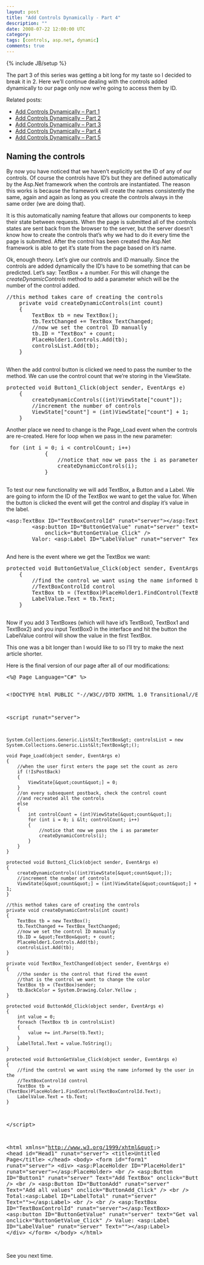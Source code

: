 ```yaml
---
layout: post
title: "Add Controls Dynamically - Part 4"
description: ""
date: 2008-07-22 12:00:00 UTC
category: 
tags: [controls, asp.net, dynamic]
comments: true
---
```

{% include JB/setup %}

<div id="post">
<p>The part 3 of this series was getting a bit long for my taste so I decided to  break it in 2. Here we&rsquo;ll continue dealing with the controls added dynamically  to our page only now we&rsquo;re going to access them by ID.</p>
<p>Related posts:</p>
<ul>
    <li><a href="http://www.gbogea.com/2008/7/6/add-controls-dynamically">Add  Controls Dynamically &ndash; Part 1</a></li>
    <li><a href="http://www.gbogea.com/2008/7/14/add-controls-dynamically-part-2">Add  Controls Dynamically &ndash; Part 2</a></li>
    <li><a href="http://www.gbogea.com/2008/7/22/add-controls-dynamically-part-3">Add  Controls Dynamically &ndash; Part 3</a></li>
    <li><a href="http://www.gbogea.com/2008/7/22/add-controls-dynamically-part-4">Add  Controls Dynamically &ndash; Part 4</a></li>
    <li><a href="http://www.gbogea.com/2008/7/27/add-controls-dynamically-part-5">Add  Controls Dynamically &ndash; Part 5</a></li>
</ul>
<h2>Naming the controls</h2>
<p>By now you have noticed that we haven&rsquo;t explicitly set the ID of any of our  controls. Of course the controls have ID&rsquo;s but they are defined automatically by  the Asp.Net framework when the controls are instantiated. The reason this works  is because the framework will create the names consistently the same, again and  again as long as you create the controls always in the same order (we are doing  that).</p>
<p>It is this automatically naming feature that allows our components to keep  their state between requests. When the page is submitted all of the controls  states are sent back from the browser to the server, but the server doesn&rsquo;t know  how to create the controls that&rsquo;s why we had to do it every time the page is  submitted. After the control has been created the Asp.Net framework is able to  get it&rsquo;s state from the page based on it&rsquo;s name.</p>
<p>Ok, enough theory. Let&rsquo;s give our controls and ID manually. Since the  controls are added dynamically the ID&rsquo;s have to be something that can be  predicted. Let&rsquo;s say: TextBox + a number. For this will change the  <i>createDynamicControls</i> method to add a parameter which will be the number  of the control added.</p>
<pre title="code" class="brush: csharp">
//this method takes care of creating the controls
    private void createDynamicControls(int count)
    {
        TextBox tb = new TextBox();
        tb.TextChanged += TextBox_TextChanged;
        //now we set the control ID manually
        tb.ID = &quot;TextBox&quot; + count;
        PlaceHolder1.Controls.Add(tb);
        controlsList.Add(tb);
    }

</pre>
<p>When the add control button is clicked we need to pass the number to the method.  We can use the control count that we&rsquo;re storing in the ViewState.</p>
<pre title="code" class="brush: csharp">
protected void Button1_Click(object sender, EventArgs e)
    {
        createDynamicControls((int)ViewState[&quot;count&quot;]);
        //increment the number of controls
        ViewState[&quot;count&quot;] = (int)ViewState[&quot;count&quot;] + 1;
    }
</pre>
<p>Another place we need to change is the Page_Load event when the controls are  re-created. Here for loop when we pass in the new parameter:</p>
<pre title="code" class="brush: csharp">
 for (int i = 0; i &lt; controlCount; i++)
            {
                //notice that now we pass the i as parameter
                createDynamicControls(i);
            }

</pre>
<p>To test our new functionality we will add TextBox, a Button and a Label. We are  going to inform the ID of the TextBox we want to get the value for. When the  button is clicked the event will get the control and display it&rsquo;s value in the  label.</p>
<pre title="code" class="brush: csharp">
&lt;asp:TextBox ID=&quot;TextBoxControlId&quot; runat=&quot;server&quot;&gt;&lt;/asp:TextBox&gt;
        &lt;asp:button ID=&quot;ButtonGetValue&quot; runat=&quot;server&quot; text=&quot;Get value&quot; 
            onclick=&quot;ButtonGetValue_Click&quot; /&gt;
        Valor: &lt;asp:Label ID=&quot;LabelValue&quot; runat=&quot;server&quot; Text=&quot;&quot;&gt;&lt;/asp:Label&gt;

</pre>
<p>And here is the event where we get the TextBox we want:</p>
<pre title="code" class="brush: csharp">
protected void ButtonGetValue_Click(object sender, EventArgs e)
    {
        //find the control we want using the name informed by the user in the 
        //TextBoxControlId control
        TextBox tb = (TextBox)PlaceHolder1.FindControl(TextBoxControlId.Text);
        LabelValue.Text = tb.Text;
    }

</pre>
<p>Now if you add 3 TextBoxes (which will have id&rsquo;s TextBox0, TextBox1 and  TextBox2) and you input TextBox0 in the interface and hit the button the  LabelValue control will show the value in the first TextBox.</p>
<p>This one was a bit longer than I would like to so I&rsquo;ll try to make the next  article shorter.</p>
<p>Here is the final version of our page after all of our modifications:</p>
<pre title="code" class="brush: csharp">
&lt;%@ Page Language=&quot;C#&quot; %&gt;

&lt;!DOCTYPE html PUBLIC &quot;-//W3C//DTD XHTML 1.0 Transitional//EN&quot; &quot;http://www.w3.org/TR/xhtml1/DTD/xhtml1-transitional.dtd&quot;&gt;

&lt;script runat=&quot;server&quot;&gt;

    System.Collections.Generic.List&lt;TextBox&gt; controlsList = new System.Collections.Generic.List&lt;TextBox&gt;();

    void Page_Load(object sender, EventArgs e)
    {
        //when the user first enters the page set the count as zero
        if (!IsPostBack)
        {
            ViewState[&quot;count&quot;] = 0;
        }
        //on every subsequent postback, check the control count
        //and recreated all the controls
        else
        {
            int controlCount = (int)ViewState[&quot;count&quot;];
            for (int i = 0; i &lt; controlCount; i++)
            {
                //notice that now we pass the i as parameter
                createDynamicControls(i);
            }
        }
    }

    protected void Button1_Click(object sender, EventArgs e)
    {
        createDynamicControls((int)ViewState[&quot;count&quot;]);
        //increment the number of controls
        ViewState[&quot;count&quot;] = (int)ViewState[&quot;count&quot;] + 1;
    }

    //this method takes care of creating the controls
    private void createDynamicControls(int count)
    {
        TextBox tb = new TextBox();
        tb.TextChanged += TextBox_TextChanged;
        //now we set the control ID manually
        tb.ID = &quot;TextBox&quot; + count;
        PlaceHolder1.Controls.Add(tb);
        controlsList.Add(tb);
    }

    private void TextBox_TextChanged(object sender, EventArgs e)
    {
        //the sender is the control that fired the event
        //that is the control we want to change the color
        TextBox tb = (TextBox)sender;
        tb.BackColor = System.Drawing.Color.Yellow ;
    }

    protected void ButtonAdd_Click(object sender, EventArgs e)
    {
        int value = 0;
        foreach (TextBox tb in controlsList)
        {
            value += int.Parse(tb.Text);
        }
        LabelTotal.Text = value.ToString();
    }

    protected void ButtonGetValue_Click(object sender, EventArgs e)
    {
        //find the control we want using the name informed by the user in the 
        //TextBoxControlId control
        TextBox tb = (TextBox)PlaceHolder1.FindControl(TextBoxControlId.Text);
        LabelValue.Text = tb.Text;
    }
&lt;/script&gt;

&lt;html xmlns=&quot;http://www.w3.org/1999/xhtml&quot;&gt;
&lt;head id=&quot;Head1&quot; runat=&quot;server&quot;&gt;
    &lt;title&gt;Untitled Page&lt;/title&gt;
&lt;/head&gt;
&lt;body&gt;
    &lt;form id=&quot;form1&quot; runat=&quot;server&quot;&gt;
    &lt;div&gt;
        &lt;asp:PlaceHolder ID=&quot;PlaceHolder1&quot; runat=&quot;server&quot;&gt;&lt;/asp:PlaceHolder&gt;
        &lt;br /&gt;
        &lt;asp:Button ID=&quot;Button1&quot; runat=&quot;server&quot; Text=&quot;Add TextBox&quot; 
            onclick=&quot;Button1_Click&quot; /&gt;
        &lt;br /&gt;
        &lt;asp:Button ID=&quot;ButtonAdd&quot; runat=&quot;server&quot; Text=&quot;Add all values&quot; 
            onclick=&quot;ButtonAdd_Click&quot; /&gt;
        &lt;br /&gt;
        Total:&lt;asp:Label ID=&quot;LabelTotal&quot; runat=&quot;server&quot; Text=&quot;&quot;&gt;&lt;/asp:Label&gt;
        &lt;br /&gt;
        &lt;br /&gt;
        &lt;asp:TextBox ID=&quot;TextBoxControlId&quot; runat=&quot;server&quot;&gt;&lt;/asp:TextBox&gt;
        &lt;asp:button ID=&quot;ButtonGetValue&quot; runat=&quot;server&quot; text=&quot;Get value&quot; 
            onclick=&quot;ButtonGetValue_Click&quot; /&gt;
        Value: &lt;asp:Label ID=&quot;LabelValue&quot; runat=&quot;server&quot; Text=&quot;&quot;&gt;&lt;/asp:Label&gt;
    &lt;/div&gt;
    &lt;/form&gt;
&lt;/body&gt;
&lt;/html&gt;

</pre>
<p>See you next time.</p>
</div>